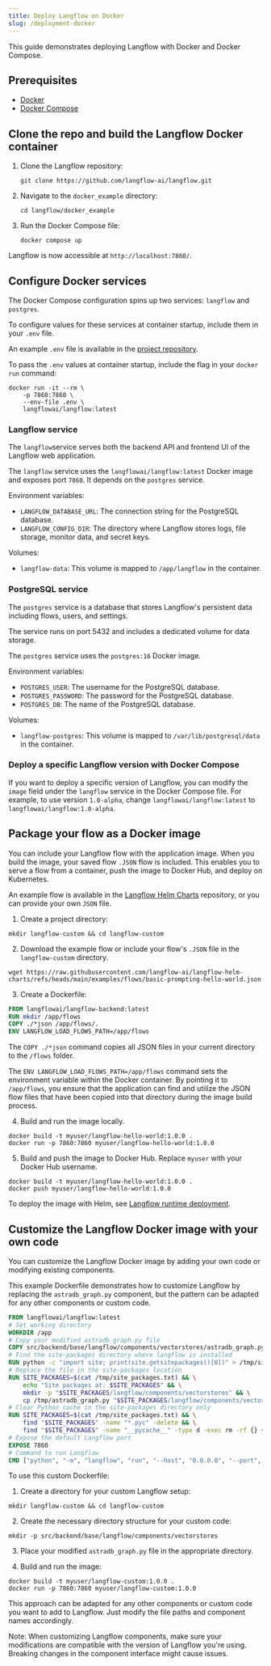 ```yaml
---
title: Deploy Langflow on Docker
slug: /deployment-docker
---
```


This guide demonstrates deploying Langflow with Docker and Docker Compose.

## Prerequisites

- [Docker](https://docs.docker.com/)
- [Docker Compose](https://docs.docker.com/compose/)

## Clone the repo and build the Langflow Docker container

1. Clone the Langflow repository:

   `git clone https://github.com/langflow-ai/langflow.git`

2. Navigate to the `docker_example` directory:

   `cd langflow/docker_example`

3. Run the Docker Compose file:

   `docker compose up`

Langflow is now accessible at `http://localhost:7860/`.

## Configure Docker services

The Docker Compose configuration spins up two services: `langflow` and `postgres`.

To configure values for these services at container startup, include them in your `.env` file.

An example `.env` file is available in the [project repository](https://github.com/langflow-ai/langflow/blob/main/.env.example).

To pass the `.env` values at container startup, include the flag in your `docker run` command:

```
docker run -it --rm \
    -p 7860:7860 \
    --env-file .env \
    langflowai/langflow:latest
```

### Langflow service

The `langflow`service serves both the backend API and frontend UI of the Langflow web application.

The `langflow` service uses the `langflowai/langflow:latest` Docker image and exposes port `7860`. It depends on the `postgres` service.

Environment variables:

- `LANGFLOW_DATABASE_URL`: The connection string for the PostgreSQL database.
- `LANGFLOW_CONFIG_DIR`: The directory where Langflow stores logs, file storage, monitor data, and secret keys.

Volumes:

- `langflow-data`: This volume is mapped to `/app/langflow` in the container.

### PostgreSQL service

The `postgres` service is a database that stores Langflow's persistent data including flows, users, and settings.

The service runs on port 5432 and includes a dedicated volume for data storage.

The `postgres` service uses the `postgres:16` Docker image.

Environment variables:

- `POSTGRES_USER`: The username for the PostgreSQL database.
- `POSTGRES_PASSWORD`: The password for the PostgreSQL database.
- `POSTGRES_DB`: The name of the PostgreSQL database.

Volumes:

- `langflow-postgres`: This volume is mapped to `/var/lib/postgresql/data` in the container.

### Deploy a specific Langflow version with Docker Compose

If you want to deploy a specific version of Langflow, you can modify the `image` field under the `langflow` service in the Docker Compose file. For example, to use version `1.0-alpha`, change `langflowai/langflow:latest` to `langflowai/langflow:1.0-alpha`.

## Package your flow as a Docker image

You can include your Langflow flow with the application image.
When you build the image, your saved flow `.JSON` flow is included.
This enables you to serve a flow from a container, push the image to Docker Hub, and deploy on Kubernetes.

An example flow is available in the [Langflow Helm Charts](https://github.com/langflow-ai/langflow-helm-charts/tree/main/examples/flows) repository, or you can provide your own `JSON` file.

1. Create a project directory:

```shell
mkdir langflow-custom && cd langflow-custom
```

2. Download the example flow or include your flow's `.JSON` file in the `langflow-custom` directory.

```shell
wget https://raw.githubusercontent.com/langflow-ai/langflow-helm-charts/refs/heads/main/examples/flows/basic-prompting-hello-world.json
```

3. Create a Dockerfile:

```dockerfile
FROM langflowai/langflow-backend:latest
RUN mkdir /app/flows
COPY ./*json /app/flows/.
ENV LANGFLOW_LOAD_FLOWS_PATH=/app/flows
```

The `COPY ./*json` command copies all JSON files in your current directory to the `/flows` folder.

The `ENV LANGFLOW_LOAD_FLOWS_PATH=/app/flows` command sets the environment variable within the Docker container. By pointing it to `/app/flows`, you ensure that the application can find and utilize the JSON flow files that have been copied into that directory during the image build process.

4. Build and run the image locally.

```shell
docker build -t myuser/langflow-hello-world:1.0.0 .
docker run -p 7860:7860 myuser/langflow-hello-world:1.0.0
```

5. Build and push the image to Docker Hub.
   Replace `myuser` with your Docker Hub username.

```shell
docker build -t myuser/langflow-hello-world:1.0.0 .
docker push myuser/langflow-hello-world:1.0.0
```

To deploy the image with Helm, see [Langflow runtime deployment](/deployment-kubernetes#deploy-the-langflow-runtime).

## Customize the Langflow Docker image with your own code

You can customize the Langflow Docker image by adding your own code or modifying existing components.

This example Dockerfile demonstrates how to customize Langflow by replacing the `astradb_graph.py` component, but the pattern can be adapted for any other components or custom code.

```dockerfile
FROM langflowai/langflow:latest
# Set working directory
WORKDIR /app
# Copy your modified astradb_graph.py file
COPY src/backend/base/langflow/components/vectorstores/astradb_graph.py /tmp/astradb_graph.py
# Find the site-packages directory where langflow is installed
RUN python -c "import site; print(site.getsitepackages()[0])" > /tmp/site_packages.txt
# Replace the file in the site-packages location
RUN SITE_PACKAGES=$(cat /tmp/site_packages.txt) && \
    echo "Site packages at: $SITE_PACKAGES" && \
    mkdir -p "$SITE_PACKAGES/langflow/components/vectorstores" && \
    cp /tmp/astradb_graph.py "$SITE_PACKAGES/langflow/components/vectorstores/"
# Clear Python cache in the site-packages directory only
RUN SITE_PACKAGES=$(cat /tmp/site_packages.txt) && \
    find "$SITE_PACKAGES" -name "*.pyc" -delete && \
    find "$SITE_PACKAGES" -name "__pycache__" -type d -exec rm -rf {} +
# Expose the default Langflow port
EXPOSE 7860
# Command to run Langflow
CMD ["python", "-m", "langflow", "run", "--host", "0.0.0.0", "--port", "7860"]
```

To use this custom Dockerfile:

1. Create a directory for your custom Langflow setup:
```shell
mkdir langflow-custom && cd langflow-custom
```

2. Create the necessary directory structure for your custom code:
```shell
mkdir -p src/backend/base/langflow/components/vectorstores
```

3. Place your modified `astradb_graph.py` file in the appropriate directory.

4. Build and run the image:
```shell
docker build -t myuser/langflow-custom:1.0.0 .
docker run -p 7860:7860 myuser/langflow-custom:1.0.0
```

This approach can be adapted for any other components or custom code you want to add to Langflow. Just modify the file paths and component names accordingly.

Note: When customizing Langflow components, make sure your modifications are compatible with the version of Langflow you're using. Breaking changes in the component interface might cause issues.
